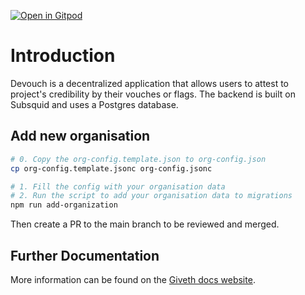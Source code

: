[![Open in Gitpod](https://gitpod.io/button/open-in-gitpod.svg)](https://gitpod.io/#https://github.com/Giveth/DeVouch-BE)

# Introduction

Devouch is a decentralized application that allows users to attest to project's credibility by their vouches or flags. The backend is built on Subsquid and uses a Postgres database.

## Add new organisation

```bash
# 0. Copy the org-config.template.json to org-config.json
cp org-config.template.jsonc org-config.jsonc

# 1. Fill the config with your organisation data
# 2. Run the script to add your organisation data to migrations
npm run add-organization
```
Then create a PR to the main branch to be reviewed and merged.

## Further Documentation

More information can be found on the [Giveth docs website](https://docs.giveth.io/devouch).
